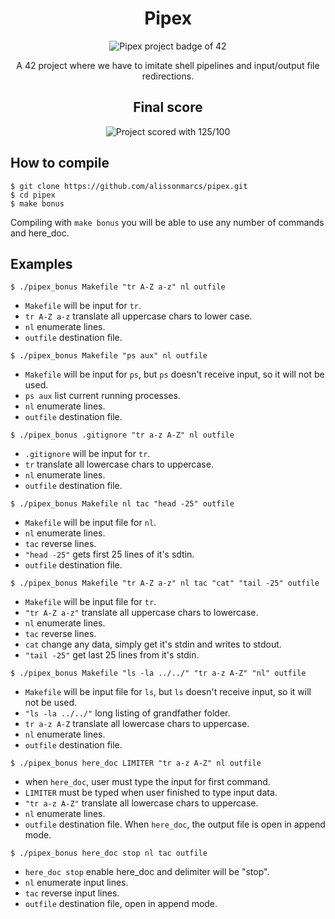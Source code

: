 <div align="center">
	<h1>Pipex</h1>
	<img src="https://raw.githubusercontent.com/alissonmarcs/42-project-badges/main/badges/pipexm.png" alt="Pipex project badge of 42"/>
	<p align="center">A 42 project where we have to imitate shell pipelines and input/output file redirections.</p>
</div>

<div align="center">
	<h2>Final score</h2>
	<img src="https://i.imgur.com/dL7Srhr.png" alt="Project scored with 125/100">
</div>

## How to compile

```
$ git clone https://github.com/alissonmarcs/pipex.git
$ cd pipex
$ make bonus
```
Compiling with `make bonus` you will be able to use any number of commands and here_doc.

## Examples

```
$ ./pipex_bonus Makefile "tr A-Z a-z" nl outfile
```

- `Makefile` will be input for `tr`.
- `tr A-Z a-z` translate all uppercase chars to lower case.
- `nl` enumerate lines.
- `outfile` destination file.


```
$ ./pipex_bonus Makefile "ps aux" nl outfile
```

- `Makefile` will be input for `ps`, but `ps` doesn't receive input, so it will not be used.
- `ps aux` list current running processes.
- `nl` enumerate lines.
- `outfile` destination file.

```
$ ./pipex_bonus .gitignore "tr a-z A-Z" nl outfile
```

- `.gitignore` will be input for `tr`.
- `tr` translate all lowercase chars to uppercase.
- `nl` enumerate lines.
- `outfile` destination file.

```
$ ./pipex_bonus Makefile nl tac "head -25" outfile
```

- `Makefile` will be input file for `nl`.
- `nl` enumerate lines.
- `tac` reverse lines.
- `"head -25"` gets first 25 lines of it's sdtin.
- `outfile` destination file.

```
$ ./pipex_bonus Makefile "tr A-Z a-z" nl tac "cat" "tail -25" outfile
```

- `Makefile` will be input file for `tr`.
- `"tr A-Z a-z"` translate all uppercase chars to lowercase.
- `nl` enumerate lines.
- `tac` reverse lines.
- `cat` change any data, simply get it's stdin and writes to stdout.
- `"tail -25"` get last 25 lines from it's stdin.

```
$ ./pipex_bonus Makefile "ls -la ../../" "tr a-z A-Z" "nl" outfile
```

- `Makefile` will be input file for `ls`, but `ls` doesn't receive input, so it will not be used.
- `"ls -la ../../"` long listing of grandfather folder.
- `tr a-z A-Z` translate all lowercase chars to uppercase.
- `nl` enumerate lines.
- `outfile` destination file.

```
$ ./pipex_bonus here_doc LIMITER "tr a-z A-Z" nl outfile
```

- when `here_doc`, user must type the input for first command.
- `LIMITER` must be typed when user finished to type input data.
- `"tr a-z A-Z"` translate all lowercase chars to uppercase.
- `nl` enumerate lines.
- `outfile` destination file. When `here_doc`, the output file is open in append mode.

```
$ ./pipex_bonus here_doc stop nl tac outfile
```

- `here_doc stop` enable here_doc and delimiter will be "stop".
- `nl` enumerate input lines.
- `tac` reverse input lines.
- `outfile` destination file, open in append mode.